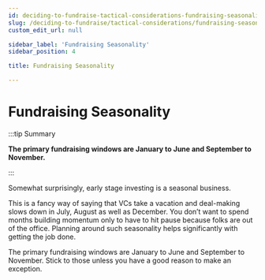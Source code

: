 ```yaml
---
id: deciding-to-fundraise-tactical-considerations-fundraising-seasonality
slug: /deciding-to-fundraise/tactical-considerations/fundraising-seasonality
custom_edit_url: null

sidebar_label: 'Fundraising Seasonality'
sidebar_position: 4

title: Fundraising Seasonality

---
```


# Fundraising Seasonality

:::tip Summary

**The primary fundraising windows are January to June and September to November.**

:::

Somewhat surprisingly, early stage investing is a seasonal business. 

This is a fancy way of saying that VCs take a vacation and deal-making slows down in July, August as well as December. You don’t want to spend months building momentum only to have to hit pause because folks are out of the office. Planning around such seasonality helps significantly with getting the job done. 

The primary fundraising windows are January to June and September to November. Stick to those unless you have a good reason to make an exception.